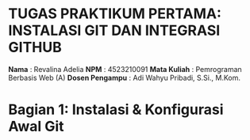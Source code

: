 # TUGAS PRAKTIKUM PERTAMA: INSTALASI GIT DAN INTEGRASI GITHUB
**Nama**             : Revalina Adelia
**NPM**              : 4523210091
**Mata Kuliah**      : Pemrograman Berbasis Web (A)
**Dosen Pengampu**   : Adi Wahyu Pribadi, S.Si., M.Kom.

# Bagian 1: Instalasi & Konfigurasi Awal Git

